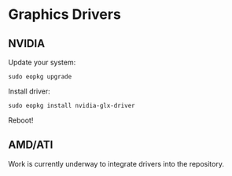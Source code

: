 # Graphics Drivers

## NVIDIA
Update your system:

```sudo eopkg upgrade```

Install driver:

```sudo eopkg install nvidia-glx-driver```

Reboot!

## AMD/ATI
Work is currently underway to integrate drivers into the repository.
